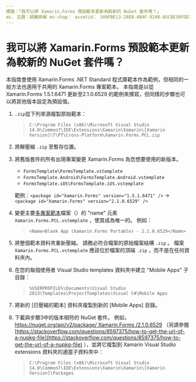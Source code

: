 ```yaml
---
標題：「我可以將 Xamarin.Forms 預設範本更新為較新的 NuGet 套件嗎？」
ms. 主題：疑難排解 ms-chap： assetid： 160FBE13-26EB-4B4F-9248-A5CBE58FDD7F ms. 技術： xamarin-表單作者： davidbritch ms. author： dabritch ms. date： 04/25/2017 no-loc： [ Xamarin.Forms ， Xamarin.Essentials ]
---
```


# <a name="can-i-update-the-xamarinforms-default-template-to-a-newer-nuget-package"></a>我可以將 Xamarin.Forms 預設範本更新為較新的 NuGet 套件嗎？

本指南會使用 Xamarin.Forms .NET Standard 程式庫範本作為範例，但相同的一般方法也適用于共用的 Xamarin.Forms 專案範本。 本指南是以從 Xamarin.Forms 1.5.1.6471 更新至2.1.0.6529 的範例來撰寫，但同樣的步驟也可以將其他版本設定為預設值。

1. `.zip`從下列來源複製原始範本：

    > `C:\Program Files (x86)\Microsoft Visual Studio 14.0\Common7\IDE\Extensions\Xamarin\Xamarin\[Xamarin Version]\T\PT\Cross-Platform\Xamarin.Forms.PCL.zip`

2. 將解壓縮 `.zip` 至暫存位置。

3. 將舊版套件的所有出現專案變更 Xamarin.Forms 為您想要使用的新版本。
    * `FormsTemplate\FormsTemplate.vstemplate`
    * `FormsTemplate.Android\FormsTemplate.Android.vstemplate`
    * `FormsTemplate.iOS\FormsTemplate.iOS.vstemplate`

    範例：`<package id="Xamarin.Forms" version="1.5.1.6471" />` -> `<package id="Xamarin.Forms" version="2.1.0.6529" />`

4. 變更主要[多專案範本](https://msdn.microsoft.com/library/ms185308.aspx)檔案（）的 "name" 元素 `Xamarin.Forms.PCL.vstemplate` ，使其成為唯一的。 例如：

    > `<Name>Blank App (Xamarin.Forms Portable) - 2.1.0.6529</Name>`

5. 將整個範本資料夾重新壓縮。 請務必符合檔案的原始檔案結構 `.zip` 。 檔案 `Xamarin.Forms.PCL.vstemplate` 應該位於檔案的頂端 `.zip` ，而不是在任何資料夾內。

6. 在您的每個使用者 Visual Studio templates 資料夾中建立 "Mobile Apps" 子目錄：
    > `%USERPROFILE%\Documents\Visual Studio 2013\Templates\ProjectTemplates\Visual C#\Mobile Apps`

7. 將新的 [已壓縮的範本] 資料夾複製到新的 [Mobile Apps] 目錄。

8. 下載與步驟3中的版本相符的 NuGet 套件。 例如， [ https://nuget.org/api/v2/package/ Xamarin.Forms /2.1.0.6529](https://nuget.org/api/v2/package/Xamarin.Forms/2.1.0.6529) （另請參閱 [https://stackoverflow.com/questions/8597375/how-to-get-the-url-of-a-nupkg-file](https://stackoverflow.com/questions/8597375/how-to-get-the-url-of-a-nupkg-file) ），並將它複製到 Xamarin Visual Studio extensions 資料夾的適當子資料夾中：
    > `C:\Program Files (x86)\Microsoft Visual Studio 14.0\Common7\IDE\Extensions\Xamarin\Xamarin\[Xamarin Version]\Packages`
